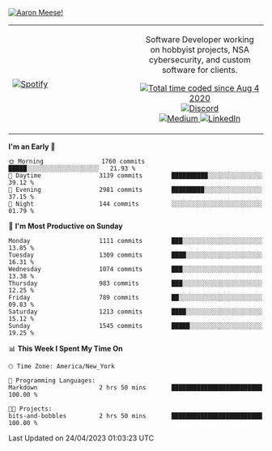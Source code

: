 [![Aaron Meese!](https://user-images.githubusercontent.com/17814535/88975338-a2aabf00-d27f-11ea-963f-8a19608716b4.png)](https://github.com/ajmeese7/readme-ascii "README ASCII")

<!-- Modified from project here: https://github.com/novatorem/novatorem -->
<table width="100%">
  <tr>
  <td width="50%">

&nbsp; <br> [![Spotify](https://ajmeese7.vercel.app/api/spotify)](https://open.spotify.com/user/ajmeese)

  </td>
  <td width="50%">
    <p align="center">
    Software Developer working on hobbyist projects, NSA cybersecurity, and custom software for clients.
    </p>
    <p align="center">
      <a href="https://wakatime.com/@f726891d-3b02-46cd-9b60-e8c59f9e2b14">
        <img src="https://wakatime.com/badge/user/f726891d-3b02-46cd-9b60-e8c59f9e2b14.svg" alt="Total time coded since Aug 4 2020" title="WakaTime" />
      </a>
      <a href="http://link.aaronmeese.com/discord">
        <img src="https://img.shields.io/badge/discord-ajmeese7%234835-369?style=flat-square&logo=discord&logoColor=white&color=purple" alt="Discord" title="Discord">
      </a>
      <br />
      <a href="https://link.aaronmeese.com/medium">
        <img src="https://img.shields.io/badge/medium-ajmeese7-1DB954?style=flat-square&logo=medium&logoColor=white" alt="Medium" title="Medium">
      </a>
      <a href="https://link.aaronmeese.com/linkedin">
        <img src="https://img.shields.io/badge/linkedIn-aaronmeese-1DB954?style=flat-square&logo=linkedin&logoColor=white&color=blue" alt="LinkedIn" title="LinkedIn">
      </a>
    </p>
  </td>

</table>

[//]: <> (The `&nbsp;` is to have Aphelion take up more space)

<!--START_SECTION:waka-->
**I'm an Early 🐤** 

```text
🌞 Morning                1760 commits        █████░░░░░░░░░░░░░░░░░░░░   21.93 % 
🌆 Daytime                3139 commits        ██████████░░░░░░░░░░░░░░░   39.12 % 
🌃 Evening                2981 commits        █████████░░░░░░░░░░░░░░░░   37.15 % 
🌙 Night                  144 commits         ░░░░░░░░░░░░░░░░░░░░░░░░░   01.79 % 
```
📅 **I'm Most Productive on Sunday** 

```text
Monday                   1111 commits        ███░░░░░░░░░░░░░░░░░░░░░░   13.85 % 
Tuesday                  1309 commits        ████░░░░░░░░░░░░░░░░░░░░░   16.31 % 
Wednesday                1074 commits        ███░░░░░░░░░░░░░░░░░░░░░░   13.38 % 
Thursday                 983 commits         ███░░░░░░░░░░░░░░░░░░░░░░   12.25 % 
Friday                   789 commits         ██░░░░░░░░░░░░░░░░░░░░░░░   09.83 % 
Saturday                 1213 commits        ████░░░░░░░░░░░░░░░░░░░░░   15.12 % 
Sunday                   1545 commits        █████░░░░░░░░░░░░░░░░░░░░   19.25 % 
```


📊 **This Week I Spent My Time On** 

```text
🕑︎ Time Zone: America/New_York

💬 Programming Languages: 
Markdown                 2 hrs 50 mins       █████████████████████████   100.00 % 

🐱‍💻 Projects: 
bits-and-bobbles         2 hrs 50 mins       █████████████████████████   100.00 % 
```


 Last Updated on 24/04/2023 01:03:23 UTC
<!--END_SECTION:waka-->
